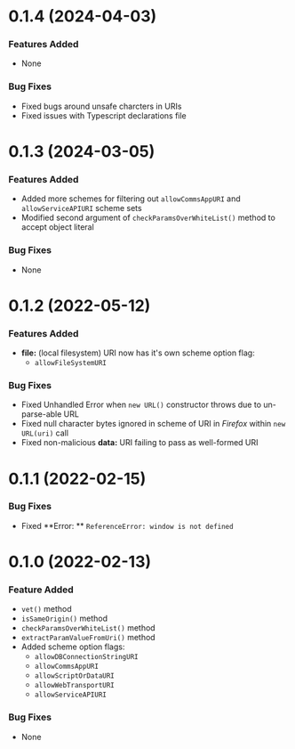<a name="0.1.4"></a>
# 0.1.4 (2024-04-03)

### Features Added
- None

### Bug Fixes
- Fixed bugs around unsafe charcters in URIs
- Fixed issues with Typescript declarations file

<a name="0.1.3"></a>
# 0.1.3 (2024-03-05)

### Features Added
- Added more schemes for filtering out `allowCommsAppURI` and `allowServiceAPIURI` scheme sets
- Modified second argument of `checkParamsOverWhiteList()` method to accept object literal

### Bug Fixes
- None

<a name="0.1.2"></a>
# 0.1.2 (2022-05-12)

### Features Added
- **file:** (local filesystem) URI now has it's own scheme option flag: 
  * `allowFileSystemURI`

### Bug Fixes
- Fixed Unhandled Error when `new URL()` constructor throws due to un-parse-able URL
- Fixed null character bytes ignored in scheme of URI in *Firefox* within `new URL(uri)` call
- Fixed non-malicious **data:** URI failing to pass as well-formed URI

<a name="0.1.1"></a>
# 0.1.1 (2022-02-15)

### Bug Fixes
- Fixed **Error: ** `ReferenceError: window is not defined`

<a name="0.1.0"></a>
# 0.1.0 (2022-02-13)

### Feature Added
- `vet()` method
- `isSameOrigin()` method
- `checkParamsOverWhiteList()` method
- `extractParamValueFromUri()` method
- Added scheme option flags: 
  * `allowDBConnectionStringURI`
  * `allowCommsAppURI`
  * `allowScriptOrDataURI`
  * `allowWebTransportURI`
  * `allowServiceAPIURI`

### Bug Fixes
- None